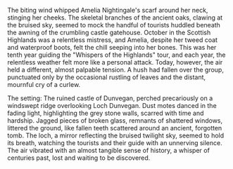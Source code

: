 The biting wind whipped Amelia Nightingale's scarf around her neck, stinging her cheeks.  The skeletal branches of the ancient oaks, clawing at the bruised sky, seemed to mock the handful of tourists huddled beneath the awning of the crumbling castle gatehouse.  October in the Scottish Highlands was a relentless mistress, and Amelia, despite her tweed coat and waterproof boots, felt the chill seeping into her bones.  This was her tenth year guiding the "Whispers of the Highlands" tour, and each year, the relentless weather felt more like a personal attack.  Today, however, the air held a different, almost palpable tension.  A hush had fallen over the group, punctuated only by the occasional rustling of leaves and the distant, mournful cry of a curlew.

The setting:  The ruined castle of Dunvegan, perched precariously on a windswept ridge overlooking Loch Dunvegan.  Dust motes danced in the fading light, highlighting the grey stone walls, scarred with time and hardship.  Jagged pieces of broken glass, remnants of shattered windows, littered the ground, like fallen teeth scattered around an ancient, forgotten tomb.  The loch, a mirror reflecting the bruised twilight sky, seemed to hold its breath, watching the tourists and their guide with an unnerving silence.  The air vibrated with an almost tangible sense of history, a whisper of centuries past, lost and waiting to be discovered.
